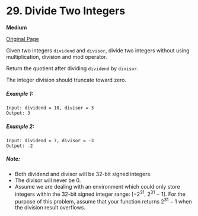 # 29. Divide Two Integers

**Medium**

[Original Page](https://leetcode.com/problems/divide-two-integers/)

Given two integers `dividend` and `divisor`, divide two integers without using multiplication, division and mod operator.

Return the quotient after dividing `dividend` by `divisor`.

The integer division should truncate toward zero.

##### Example 1:
```
Input: dividend = 10, divisor = 3
Output: 3
```

##### Example 2:
```
Input: dividend = 7, divisor = -3
Output: -2
```

##### Note:
- Both dividend and divisor will be 32-bit signed integers.
- The divisor will never be 0.
- Assume we are dealing with an environment which could only store integers within the 32-bit signed integer range: [−2<sup>31</sup>,  2<sup>31</sup> − 1]. For the purpose of this problem, assume that your function returns 2<sup>31</sup> − 1 when the division result overflows.
